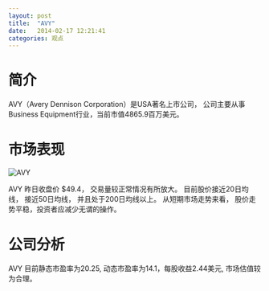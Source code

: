 ```yaml
---
layout: post
title:  "AVY"
date:   2014-02-17 12:21:41
categories: 观点
---
```


# 简介
AVY（Avery Dennison Corporation）是USA著名上市公司，
公司主要从事Business Equipment行业，当前市值4865.9百万美元。

# 市场表现

![AVY](http://finviz.com/chart.ashx?t=AVY&ty=c&ta=1&p=d&s=l)

AVY 昨日收盘价 $49.4，
交易量较正常情况有所放大。
目前股价接近20日均线，
接近50日均线，
并且处于200日均线以上。
从短期市场走势来看，
股价走势平稳，投资者应减少无谓的操作。

# 公司分析
AVY 目前静态市盈率为20.25, 动态市盈率为14.1，每股收益2.44美元,
市场估值较为合理。
